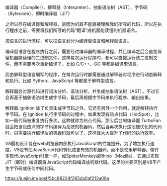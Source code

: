 编译器（Compiler）、解释器（Interpreter）、抽象语法树（AST）、字节码（Bytecode）、即时编译器（JIT)


之所以存在编译器和解释器，是因为机器不能直接理解我们所写的代码，所以在执行程序之前，需要将我们所写的代码“翻译”成机器能读懂的机器语言。


按语言的执行流程，可以把语言划分为编译型语言和解释型语言。  

编译型语言在程序执行之前，需要经过编译器的编译过程，并且编译之后会直接保留机器能读懂的二进制文件，这样每次运行程序时，都可以直接运行该二进制文件，而不需要再次重新编译了。比如 C/C++、GO 等都是编译型语言。

而由解释型语言编写的程序，在每次运行时都需要通过解释器对程序进行动态解释和执行。比如 Python、JavaScript 等都属于解释型语言。

解释器会对源代码进行词法分析、语法分析，并生成抽象语法树（AST），不过它会再基于抽象语法树生成字节码，最后再根据字节码来执行程序、输出结果。

解释器 Ignition 除了负责生成字节码之外，它还有另外一个作用，就是解释执行字节码。在 Ignition 执行字节码的过程中，如果发现有热点代码（HotSpot），比如一段代码被重复执行多次，这种就称为热点代码，那么后台的编译器 TurboFan 就会把该段热点的字节码编译为高效的机器码，然后当再次执行这段被优化的代码时，只需要执行编译后的机器码就可以了，这样就大大提升了代码的执行效率。


V8最初设计旨在web浏览器内部执行JavaScript的性能提升，为了增加执行速度，V8没有把JavaScript代码转化成更有效的机器码，而不是使用解释器。像许多现代JavaScript引擎一样，如SpiderMonkey或Rhino（Mozilla），它通过实现JIT（即时）编译器将JavaScript代码编译成机器代码。这里的主要区别是V8不产生字节码或任何中间代码。

https://juejin.im/post/5bc98224f265da0af213a09a  